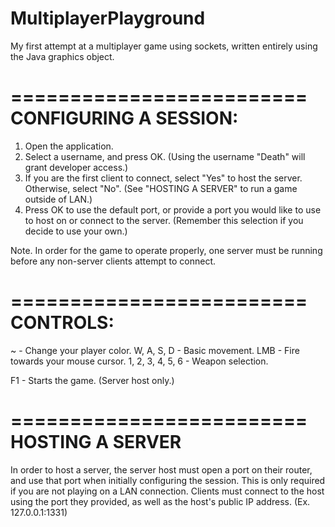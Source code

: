 # MultiplayerPlayground
My first attempt at a multiplayer game using sockets, written entirely using the Java graphics object.

=========================
CONFIGURING A SESSION:
=========================
1. Open the application.
2. Select a username, and press OK. (Using the username "Death" will grant developer access.)
3. If you are the first client to connect, select "Yes" to host the server. Otherwise, select "No". (See "HOSTING A SERVER" to run a game outside of LAN.)
4. Press OK to use the default port, or provide a port you would like to use to host on or connect to the server. (Remember this selection if you decide to use your own.)

Note. In order for the game to operate properly, one server must be running before any non-server clients attempt to connect.

=========================
CONTROLS:
=========================
~                 - Change your player color.
W, A, S, D        - Basic movement.
LMB               - Fire towards your mouse cursor.
1, 2, 3, 4, 5, 6  - Weapon selection.

F1                - Starts the game. (Server host only.)

=========================
HOSTING A SERVER
=========================
In order to host a server, the server host must open a port on their router, and use that port when initially configuring the session. This is only required if you are not playing on a LAN connection.
Clients must connect to the host using the port they provided, as well as the host's public IP address. (Ex. 127.0.0.1:1331)
